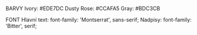 BARVY
Ivory: #EDE7DC
Dusty Rose: #CCAFA5
Gray: #BDC3CB

FONT
Hlavní text: font-family: 'Montserrat', sans-serif;
Nadpisy: font-family: 'Bitter', serif; 
 
